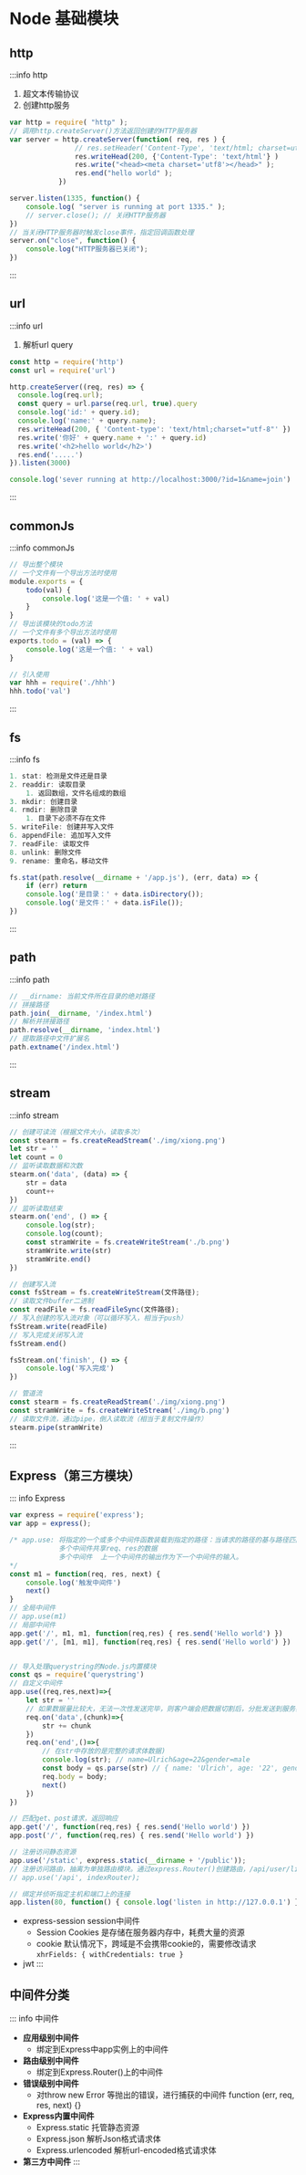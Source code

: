 # Node 基础模块

## http
:::info http
1. 超文本传输协议
2. 创建http服务
```js
var http = require( "http" );
// 调用http.createServer()方法返回创建的HTTP服务器
var server = http.createServer(function( req, res ) {
                // res.setHeader('Content-Type', 'text/html; charset=utf-8')
                res.writeHead(200, {'Content-Type': 'text/html'} )
                res.write("<head><meta charset='utf8'></head>" );
                res.end("hello world" );
            })

server.listen(1335, function() {
    console.log( "server is running at port 1335." );
    // server.close(); // 关闭HTTP服务器
})
// 当关闭HTTP服务器时触发close事件，指定回调函数处理
server.on("close", function() {
    console.log("HTTP服务器已关闭");
})
```
:::

## url
:::info url
1. 解析url query
```js
const http = require('http')
const url = require('url')

http.createServer((req, res) => {
  console.log(req.url);
  const query = url.parse(req.url, true).query
  console.log('id:' + query.id);
  console.log('name:' + query.name);
  res.writeHead(200, { 'Content-type': 'text/html;charset="utf-8"' })
  res.write('你好' + query.name + ':' + query.id)
  res.write('<h2>hello world</h2>')
  res.end('.....')
}).listen(3000)

console.log('sever running at http://localhost:3000/?id=1&name=join')
```
:::

## commonJs
:::info commonJs
```js
// 导出整个模块
// 一个文件有一个导出方法时使用
module.exports = {
    todo(val) {
        console.log('这是一个值: ' + val)
    }
}
// 导出该模块的todo方法
// 一个文件有多个导出方法时使用
exports.todo = (val) => {
    console.log('这是一个值: ' + val)
}

// 引入使用
var hhh = require('./hhh')
hhh.todo('val')
```
:::

## fs
:::info fs
```js
1. stat: 检测是文件还是目录
2. readdir: 读取目录
    1. 返回数组，文件名组成的数组
3. mkdir: 创建目录
4. rmdir: 删除目录
    1. 目录下必须不存在文件
5. writeFile: 创建并写入文件
6. appendFile: 追加写入文件
7. readFile: 读取文件
8. unlink: 删除文件
9. rename: 重命名，移动文件

fs.stat(path.resolve(__dirname + '/app.js'), (err, data) => {
    if (err) return
    console.log('是目录：' + data.isDirectory());
    console.log('是文件：' + data.isFile());
})
```
:::

## path
:::info path
```js
// __dirname: 当前文件所在目录的绝对路径
// 拼接路径
path.join(__dirname, '/index.html')
// 解析并拼接路径
path.resolve(__dirname, 'index.html')
// 提取路径中文件扩展名
path.extname('/index.html')
```
:::

## stream
:::info stream
```js
// 创建可读流（根据文件大小，读取多次）
const stearm = fs.createReadStream('./img/xiong.png')
let str = ''
let count = 0
// 监听读取数据和次数
stearm.on('data', (data) => {
    str = data
    count++
})
// 监听读取结束
stearm.on('end', () => {
    console.log(str);
    console.log(count);
    const stramWrite = fs.createWriteStream('./b.png')
    stramWrite.write(str)
    stramWrite.end()
})

// 创建写入流
const fsStream = fs.createWriteStream(文件路径);
// 读取文件buffer二进制
const readFile = fs.readFileSync(文件路径);
// 写入创建的写入流对象（可以循环写入，相当于push）
fsStream.write(readFile)
// 写入完成关闭写入流
fsStream.end()

fsStream.on('finish', () => {
    console.log('写入完成')
})

// 管道流
const stearm = fs.createReadStream('./img/xiong.png')
const stramWrite = fs.createWriteStream('./img/b.png')
// 读取文件流，通过pipe，倒入读取流（相当于复制文件操作）
stearm.pipe(stramWrite)
```
:::

## Express（第三方模块）
::: info Express
```js
var express = require('express');
var app = express();

/* app.use: 将指定的一个或多个中间件函数装载到指定的路径：当请求的路径的基与路径匹配时，执行中间件函数。
            多个中间件共享req、res的数据
            多个中间件  上一个中间件的输出作为下一个中间件的输入。
*/
const m1 = function(req, res, next) {
    console.log('触发中间件')
    next()
}
// 全局中间件
// app.use(m1)
// 局部中间件
app.get('/', m1, m1, function(req,res) { res.send('Hello world') })
app.get('/', [m1, m1], function(req,res) { res.send('Hello world') })


// 导入处理querystring的Node.js内置模块
const qs = require('querystring')
// 自定义中间件
app.use((req,res,next)=>{
    let str = ''
    // 如果数据量比较大，无法一次性发送完毕，则客户端会把数据切割后，分批发送到服务器。所以 data 事件可能会触发多次，每一次触发 data 事件时，获取到数据只是完整数据的一部分，需要手动对接收到的数据进行拼接。
    req.on('data',(chunk)=>{
        str += chunk
    })
    req.on('end',()=>{ 
        // 在str中存放的是完整的请求体数据)
        console.log(str); // name=Ulrich&age=22&gender=male
        const body = qs.parse(str) // { name: 'Ulrich', age: '22', gender: 'male' }
        req.body = body;
        next()
    })
})

// 匹配get、post请求，返回响应
app.get('/', function(req,res) { res.send('Hello world') })
app.post('/', function(req,res) { res.send('Hello world') })

// 注册访问静态资源
app.use('/static', express.static(__dirname + '/public'));
// 注册访问路由，抽离为单独路由模块。通过express.Router()创建路由，/api/user/list、/api/user/add
// app.use('/api', indexRouter);

// 绑定并侦听指定主机和端口上的连接
app.listen(80, function() { console.log('listen in http://127.0.0.1') })
```
- express-session session中间件
  - Session Cookies 是存储在服务器内存中，耗费大量的资源
  - cookie 默认情况下，跨域是不会携带cookie的，需要修改请求 `xhrFields: { withCredentials: true }`
- jwt 
:::
## 中间件分类
::: info 中间件
- **应用级别中间件**
  - 绑定到Express中app实例上的中间件
- **路由级别中间件**
  - 绑定到Express.Router()上的中间件
- **错误级别中间件**
  - 对throw new Error 等抛出的错误，进行捕获的中间件 function (err, req, res, next) {}
- **Express内置中间件**
  - Express.static      托管静态资源
  - Express.json        解析Json格式请求体
  - Express.urlencoded  解析url-encoded格式请求体
- **第三方中间件**
:::